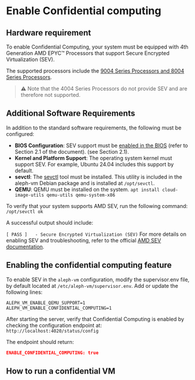 # Enable Confidential computing

## Hardware requirement
To enable Confidential Computing, your system must be equipped with 4th Generation AMD EPYC™ Processors that support Secure Encrypted Virtualization (SEV).

The supported processors include the [9004 Series Processors and 8004 Series Processors](https://www.amd.com/en/products/processors/server/epyc/4th-generation-9004-and-8004-series.html#tabs-4380fde236-item-2130f0d757-tab).

> ⚠️ Note that the 4004 Series Processors do not provide SEV and are therefore not supported.


## Additional Software Requirements
In addition to the standard software requirements, the following must be configured:

* **BIOS Configuration**: SEV support must be [enabled in the BIOS](https://www.amd.com/content/dam/amd/en/documents/epyc-technical-docs/tuning-guides/58207-using-sev-with-amd-epyc-processors.pdf) (refer to Section 2.1 of the document). (see Section 2.1).
* **Kernel and Platform Support**: The operating system kernel must support SEV. For example, Ubuntu 24.04 includes this support by default.
* **sevctl**: The [sevctl](https://github.com/virtee/sevctl) tool must be installed. This utility is included in the aleph-vm Debian package and is installed at `/opt/sevctl`.
* **QEMU**: QEMU must be installed on the system. `apt install cloud-image-utils qemu-utils qemu-system-x86`

To verify that your system supports AMD SEV, run the following command:  `/opt/sevctl ok`

A successful output should include:

```[ PASS ]   - Secure Encrypted Virtualization (SEV)```
For more details on enabling SEV and troubleshooting, refer to the official [AMD SEV documentation](https://www.amd.com/fr/developer/sev.html).


## Enabling the confidential computing feature

To enable SEV in the `aleph-vm` configuration, modify the supervisor.env file, by default located at `/etc/aleph-vm/supervisor.env`. Add or update the following lines:
```
ALEPH_VM_ENABLE_QEMU_SUPPORT=1
ALEPH_VM_ENABLE_CONFIDENTIAL_COMPUTING=1

```

After starting the server, verify that Confidential Computing is enabled by checking the configuration endpoint at:
`http://localhost:4020/status/config` 

The endpoint should return:
```json
ENABLE_CONFIDENTIAL_COMPUTING: true
```

## How to run a confidential VM

<ActionButtons>
  <ActionButton theme="alt" text="Start here →" link="/nodes/compute/advanced/confidential" />
</ActionButtons>